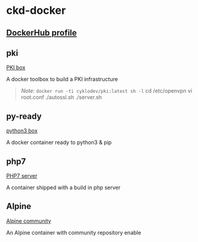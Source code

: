 # ckd-docker
[DockerHub profile](https://hub.docker.com/u/cyklodev/)
---
## pki
[PKI box](https://hub.docker.com/r/cyklodev/pki/ "ckd-pki image")  

A docker toolbox to build a PKI infrastructure
> *Note:*
> `docker run -ti cyklodev/pki:latest sh -l` 
> cd /etc/openvpn
> vi root.conf
> ./autossl.sh
> ./server.sh

## py-ready
[python3 box](https://hub.docker.com/r/cyklodev/py-ready/ "py-ready image") 

A docker container ready to python3 & pip

## php7
[PHP7 server](https://hub.docker.com/r/cyklodev/php7/ "php7 image")

A container shipped with a build in php server

## Alpine
[Alpine community](https://hub.docker.com/r/cyklodev/alpine/ "alpine image")

An Alpine container with community repository enable

